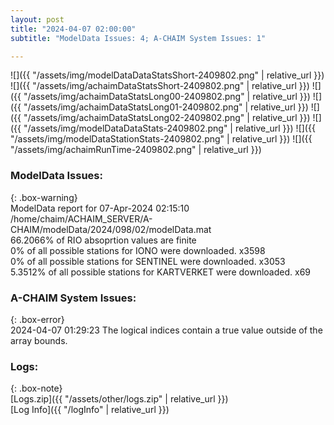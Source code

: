 ```yaml
---
layout: post
title: "2024-04-07 02:00:00"
subtitle: "ModelData Issues: 4; A-CHAIM System Issues: 1"

---
```


![]({{ "/assets/img/modelDataDataStatsShort-2409802.png" | relative_url }})
![]({{ "/assets/img/achaimDataStatsShort-2409802.png" | relative_url }})
![]({{ "/assets/img/achaimDataStatsLong00-2409802.png" | relative_url }})
![]({{ "/assets/img/achaimDataStatsLong01-2409802.png" | relative_url }})
![]({{ "/assets/img/achaimDataStatsLong02-2409802.png" | relative_url }})
![]({{ "/assets/img/modelDataDataStats-2409802.png" | relative_url }})
![]({{ "/assets/img/modelDataStationStats-2409802.png" | relative_url }})
![]({{ "/assets/img/achaimRunTime-2409802.png" | relative_url }})


### ModelData Issues:  
  
{: .box-warning}  
 ModelData report for 07-Apr-2024 02:15:10   
 /home/chaim/ACHAIM_SERVER/A-CHAIM/modelData/2024/098/02/modelData.mat   
 66.2066% of RIO absoprtion values are finite   
 0% of all possible stations for IONO were downloaded. x3598   
 0% of all possible stations for SENTINEL were downloaded. x3053   
 5.3512% of all possible stations for KARTVERKET were downloaded. x69   
  
### A-CHAIM System Issues:  
  
{: .box-error}  
2024-04-07 01:29:23 The logical indices contain a true value outside of the array bounds.  

### Logs:  
  
{: .box-note}  
[Logs.zip]({{ "/assets/other/logs.zip" | relative_url }})  
[Log Info]({{ "/logInfo" | relative_url }})  
